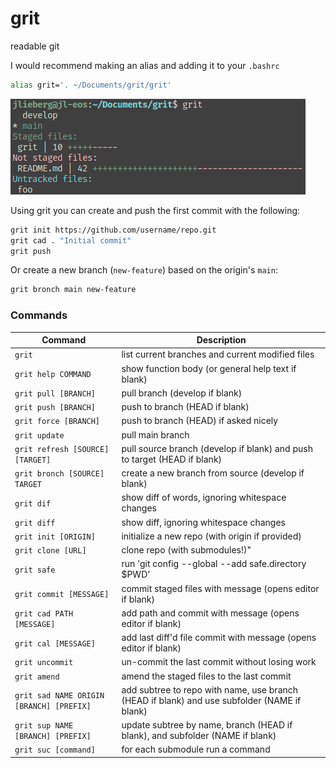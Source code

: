 # grit

readable git

I would recommend making an alias and adding it to your `.bashrc`
```sh
alias grit='. ~/Documents/grit/grit'
```

![preview](/preview.png)

Using grit you can create and push the first commit with the following:
```sh
grit init https://github.com/username/repo.git
grit cad . "Initial commit"
grit push
```

Or create a new branch (`new-feature`) based on the origin's `main`:
```sh
grit bronch main new-feature
```

### Commands

| Command | Description |
|----------------------------------|--------------------------------------------------------------------------|
| `grit` | list current branches and current modified files |
| `grit help COMMAND` | show function body (or general help text if blank) |
| `grit pull [BRANCH]` | pull branch (develop if blank) |
| `grit push [BRANCH]` | push to branch (HEAD if blank) |
| `grit force [BRANCH]` | push to branch (HEAD) if asked nicely |
| `grit update` | pull main branch |
| `grit refresh [SOURCE] [TARGET]` | pull source branch (develop if blank) and push to target (HEAD if blank) |
| `grit bronch [SOURCE] TARGET` | create a new branch from source (develop if blank) |
| `grit dif` | show diff of words, ignoring whitespace changes |
| `grit diff` | show diff, ignoring whitespace changes |
| `grit init [ORIGIN]` | initialize a new repo (with origin if provided) |
| `grit clone [URL]` |  clone repo (with submodules!)" |
| `grit safe` | run 'git config --global --add safe.directory $PWD' |
| `grit commit [MESSAGE]` | commit staged files with message (opens editor if blank) |
| `grit cad PATH [MESSAGE]` | add path and commit with message (opens editor if blank) |
| `grit cal [MESSAGE]` | add last diff'd file commit with message (opens editor if blank) |
| `grit uncommit` | un-commit the last commit without losing work |
| `grit amend` | amend the staged files to the last commit |
| `grit sad NAME ORIGIN [BRANCH] [PREFIX]` | add subtree to repo with name, use branch (HEAD if blank) and use subfolder (NAME if blank) |
| `grit sup NAME [BRANCH] [PREFIX]` | update subtree by name, branch (HEAD if blank), and subfolder (NAME if blank) |
| `grit suc [command]` | for each submodule run a command |
